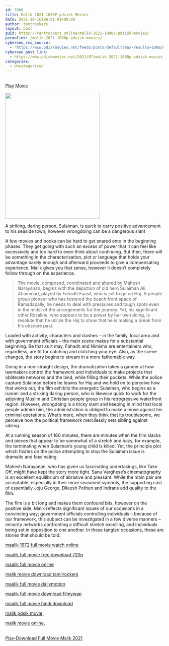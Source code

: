 ```yaml
---
id: 3366
title: Malik 2021 1080P pdsisk Movies
date: 2021-10-16T06:01:01+00:00
author: tentrockers
layout: post
guid: https://tentrockers.online/malik-2021-1080p-pdsisk-movies/
permalink: /malik-2021-1080p-pdsisk-movies/
cyberseo_rss_source:
  - 'https://www.pdiskmovies.net/feeds/posts/default?max-results=100&start-index=1101'
cyberseo_post_link:
  - https://www.pdiskmovies.net/2021/07/malik-2021-1080p-pdsisk-movies.html
categories:
  - Uncategorized
---
```

<a href="https://www.pdiskmovies.net/2021/07/malik-2021-1080p-pdsisk-movies.html" onclick="window.open('https://kuklink.com/1/bnYyZ3AxMDA1cWFl','popup','width=600,height=600'); return false;" target="popup" rel="noopener"><br /> Play Movie<br /> </a>

<div class="separator">
  <a href="https://1.bp.blogspot.com/-Fl1tUnhyupY/YPPzmOIa45I/AAAAAAAAZfw/dnGR3PB38G8aUM0OkYXJKz9o6T0geEjvQCLcBGAsYHQ/s320/Malik%2B2021%2B1080P%2Bpdsisk%2BMovies.jpg"><img loading="lazy" border="0" data-original-height="320" data-original-width="240" height="400" src="https://1.bp.blogspot.com/-Fl1tUnhyupY/YPPzmOIa45I/AAAAAAAAZfw/dnGR3PB38G8aUM0OkYXJKz9o6T0geEjvQCLcBGAsYHQ/w300-h400/Malik%2B2021%2B1080P%2Bpdsisk%2BMovies.jpg" width="300" /></a>
</div>

<span>A striking, daring person, Sulaiman, is quick to carry positive advancement to his seaside town, however wrongdoing can be a dangerous slant&nbsp;</span>

<span>A few movies and books can be hard to get snared onto in the beginning phases. They get going with such an excess of power that it can feel like excessively and too hard to even think about continuing. But then, there will be something in the characterisation, plot or language that holds your advantage barely enough and afterward proceeds to give a compensating experience. Malik gives you that sense, however it doesn&#8217;t completely follow through on the experience.&nbsp;</span>

> <span>The movie, composed, coordinated and altered by Mahesh Narayanan, begins with the depiction of old hero Sulaiman Ali Ahammad, played by Fahadh Faasil, who is set to go on Haj. A people group pioneer who has fostered the beach front space of Ramadapally, he needs to deal with pressures and tough spots even in the midst of the arrangements for the journey. Yet, his significant other Rosaline, who appears to be a power by her own doing, is resolute that he utilize the Haj to show that he is making a break from his obscure past.&nbsp;</span>

<span>Loaded with activity, characters and clashes &#8211; in the family, local area and with government officials &#8211; the main scene makes for a substantial beginning. Be that as it may, Fahadh and Nimisha are entertainers who, regardless, are fit for catching and clutching your eye. Also, as the scene changes, the story begins to stream in a more fathomable way.&nbsp;</span>

<span>Going in a non-straight design, the dramatization takes a gander at how lawmakers control the framework and individuals to make projects that obliterate networks and the land, while filling their pockets. While the police capture Sulaiman before he leaves for Haj and we hold on to perceive how that works out, the film exhibits the energetic Sulaiman, who begins as a runner and a striking daring person, who is likewise quick to work for the adjoining Muslim and Christian people group in his retrogressive waterfront region. However, wrongdoing is a tricky slant and keeping in mind that local people admire him, the administration is obliged to make a move against his criminal operations. What&#8217;s more, when they think that its troublesome, we perceive how the political framework mercilessly sets sibling against sibling.&nbsp;</span>

<span>At a running season of 160 minutes, there are minutes when the film slacks and pieces that appear to be somewhat of a stretch and hazy, for example, the terminating when Sulaiman&#8217;s young child is killed. Yet, the principle plot which fixates on the police attempting to stop the Sulaiman issue is dramatic and fascinating.&nbsp;</span>

<span>Mahesh Narayanan, who has given us fascinating undertakings, like Take Off, might have kept the story more tight. Sanu Varghese&#8217;s cinematography is an excellent equilibrium of abrasive and pleasant. While the main pair are acceptable, especially in their more seasoned symbols, the supporting cast of essentially Joju George, Dileesh Pothen and Indrans add quality to the film.&nbsp;</span>

<span>The film is a bit long and makes them confound bits, however on the positive side, Malik reflects significant issues of our occasions in a convincing way; government officials controlling individuals &#8211; because of our framework, this subject can be investigated in a few diverse manners &#8211; minority networks confronting a difficult stretch excelling, and individuals being set in opposition to one another. In these tangled occasions, these are stories that should be told.</span>

<span><a href="https://www.google.com/search?q=Malik+2021+full+movie&sxsrf=ALeKk00SLP_iqG2GXRQPPjpMqgXvD71YlA%3A1626600503670&ei=N_TzYO68KK2LlwSG7L_IBA&oq=Malik+2021+full+movie&gs_lcp=Cgdnd3Mtd2l6EAM6BwgAEEcQsAM6BQgAEMQCOgIIADoCCC46BggAEBYQHjoFCCEQoAE6BwghEAoQoAFKBAhBGABQ4DtYoJMBYKOVAWgGcAJ4AIABywWIAbolkgEMMC4xLjE0LjEuNi0xmAEAoAEBqgEHZ3dzLXdpesgBCMABAQ&sclient=gws-wiz&ved=0ahUKEwiutNmJp-zxAhWtxYUKHQb2D0kQ4dUDCA4&uact=5" target="_blank" rel="noopener">maalik 1972 full movie watch online</a></span>

<span><a href="https://www.google.com/search?q=Malik+2021+full+movie&sxsrf=ALeKk00SLP_iqG2GXRQPPjpMqgXvD71YlA%3A1626600503670&ei=N_TzYO68KK2LlwSG7L_IBA&oq=Malik+2021+full+movie&gs_lcp=Cgdnd3Mtd2l6EAM6BwgAEEcQsAM6BQgAEMQCOgIIADoCCC46BggAEBYQHjoFCCEQoAE6BwghEAoQoAFKBAhBGABQ4DtYoJMBYKOVAWgGcAJ4AIABywWIAbolkgEMMC4xLjE0LjEuNi0xmAEAoAEBqgEHZ3dzLXdpesgBCMABAQ&sclient=gws-wiz&ved=0ahUKEwiutNmJp-zxAhWtxYUKHQb2D0kQ4dUDCA4&uact=5" target="_blank" rel="noopener">maalik full movie free download 720p</a></span>

<span><a href="https://www.google.com/search?q=Malik+2021+full+movie&sxsrf=ALeKk00SLP_iqG2GXRQPPjpMqgXvD71YlA%3A1626600503670&ei=N_TzYO68KK2LlwSG7L_IBA&oq=Malik+2021+full+movie&gs_lcp=Cgdnd3Mtd2l6EAM6BwgAEEcQsAM6BQgAEMQCOgIIADoCCC46BggAEBYQHjoFCCEQoAE6BwghEAoQoAFKBAhBGABQ4DtYoJMBYKOVAWgGcAJ4AIABywWIAbolkgEMMC4xLjE0LjEuNi0xmAEAoAEBqgEHZ3dzLXdpesgBCMABAQ&sclient=gws-wiz&ved=0ahUKEwiutNmJp-zxAhWtxYUKHQb2D0kQ4dUDCA4&uact=5" target="_blank" rel="noopener">maalik full movie online</a></span>

<span><a href="https://www.google.com/search?q=Malik+2021+full+movie&sxsrf=ALeKk00SLP_iqG2GXRQPPjpMqgXvD71YlA%3A1626600503670&ei=N_TzYO68KK2LlwSG7L_IBA&oq=Malik+2021+full+movie&gs_lcp=Cgdnd3Mtd2l6EAM6BwgAEEcQsAM6BQgAEMQCOgIIADoCCC46BggAEBYQHjoFCCEQoAE6BwghEAoQoAFKBAhBGABQ4DtYoJMBYKOVAWgGcAJ4AIABywWIAbolkgEMMC4xLjE0LjEuNi0xmAEAoAEBqgEHZ3dzLXdpesgBCMABAQ&sclient=gws-wiz&ved=0ahUKEwiutNmJp-zxAhWtxYUKHQb2D0kQ4dUDCA4&uact=5" target="_blank" rel="noopener">malik movie download tamilrockers</a></span>

<span><a href="https://www.google.com/search?q=Malik+2021+full+movie&sxsrf=ALeKk00SLP_iqG2GXRQPPjpMqgXvD71YlA%3A1626600503670&ei=N_TzYO68KK2LlwSG7L_IBA&oq=Malik+2021+full+movie&gs_lcp=Cgdnd3Mtd2l6EAM6BwgAEEcQsAM6BQgAEMQCOgIIADoCCC46BggAEBYQHjoFCCEQoAE6BwghEAoQoAFKBAhBGABQ4DtYoJMBYKOVAWgGcAJ4AIABywWIAbolkgEMMC4xLjE0LjEuNi0xmAEAoAEBqgEHZ3dzLXdpesgBCMABAQ&sclient=gws-wiz&ved=0ahUKEwiutNmJp-zxAhWtxYUKHQb2D0kQ4dUDCA4&uact=5" target="_blank" rel="noopener">maalik full movie dailymotion</a></span>

<span><a href="https://www.google.com/search?q=Malik+2021+full+movie&sxsrf=ALeKk00SLP_iqG2GXRQPPjpMqgXvD71YlA%3A1626600503670&ei=N_TzYO68KK2LlwSG7L_IBA&oq=Malik+2021+full+movie&gs_lcp=Cgdnd3Mtd2l6EAM6BwgAEEcQsAM6BQgAEMQCOgIIADoCCC46BggAEBYQHjoFCCEQoAE6BwghEAoQoAFKBAhBGABQ4DtYoJMBYKOVAWgGcAJ4AIABywWIAbolkgEMMC4xLjE0LjEuNi0xmAEAoAEBqgEHZ3dzLXdpesgBCMABAQ&sclient=gws-wiz&ved=0ahUKEwiutNmJp-zxAhWtxYUKHQb2D0kQ4dUDCA4&uact=5" target="_blank" rel="noopener">maalik full movie download filmywap</a></span>

<span><a href="https://www.google.com/search?q=Malik+2021+full+movie&sxsrf=ALeKk00SLP_iqG2GXRQPPjpMqgXvD71YlA%3A1626600503670&ei=N_TzYO68KK2LlwSG7L_IBA&oq=Malik+2021+full+movie&gs_lcp=Cgdnd3Mtd2l6EAM6BwgAEEcQsAM6BQgAEMQCOgIIADoCCC46BggAEBYQHjoFCCEQoAE6BwghEAoQoAFKBAhBGABQ4DtYoJMBYKOVAWgGcAJ4AIABywWIAbolkgEMMC4xLjE0LjEuNi0xmAEAoAEBqgEHZ3dzLXdpesgBCMABAQ&sclient=gws-wiz&ved=0ahUKEwiutNmJp-zxAhWtxYUKHQb2D0kQ4dUDCA4&uact=5" target="_blank" rel="noopener">maalik full movie hindi download</a></span>

<span><a href="https://www.google.com/search?q=Malik+2021+full+movie&sxsrf=ALeKk00SLP_iqG2GXRQPPjpMqgXvD71YlA%3A1626600503670&ei=N_TzYO68KK2LlwSG7L_IBA&oq=Malik+2021+full+movie&gs_lcp=Cgdnd3Mtd2l6EAM6BwgAEEcQsAM6BQgAEMQCOgIIADoCCC46BggAEBYQHjoFCCEQoAE6BwghEAoQoAFKBAhBGABQ4DtYoJMBYKOVAWgGcAJ4AIABywWIAbolkgEMMC4xLjE0LjEuNi0xmAEAoAEBqgEHZ3dzLXdpesgBCMABAQ&sclient=gws-wiz&ved=0ahUKEwiutNmJp-zxAhWtxYUKHQb2D0kQ4dUDCA4&uact=5" target="_blank" rel="noopener">malik pdsik movie,</a></span>

<span><a href="https://www.google.com/search?q=Malik+2021+full+movie&sxsrf=ALeKk00SLP_iqG2GXRQPPjpMqgXvD71YlA%3A1626600503670&ei=N_TzYO68KK2LlwSG7L_IBA&oq=Malik+2021+full+movie&gs_lcp=Cgdnd3Mtd2l6EAM6BwgAEEcQsAM6BQgAEMQCOgIIADoCCC46BggAEBYQHjoFCCEQoAE6BwghEAoQoAFKBAhBGABQ4DtYoJMBYKOVAWgGcAJ4AIABywWIAbolkgEMMC4xLjE0LjEuNi0xmAEAoAEBqgEHZ3dzLXdpesgBCMABAQ&sclient=gws-wiz&ved=0ahUKEwiutNmJp-zxAhWtxYUKHQb2D0kQ4dUDCA4&uact=5" target="_blank" rel="noopener">malik movie online,</a></span>

  
<a href="https://www.cofilink.com/share-video?videoid=nv2gp1005qae" target="popup" onclick="window.open('https://www.cofilink.com/share-video?videoid=nv2gp1005qae','popup','width=600,height=600'); return false;" rel="noopener"><br /> Play-Download Full Movie Malik 2021<br /> </a>